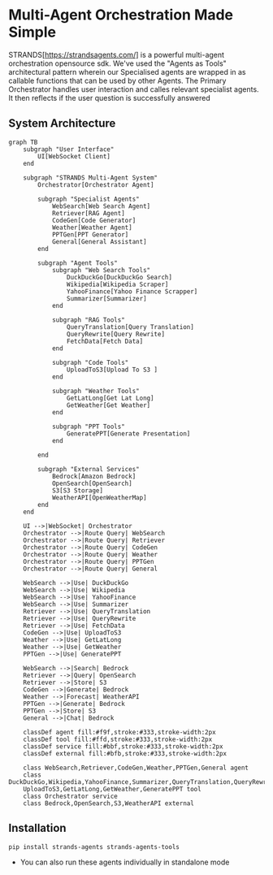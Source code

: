 # Multi-Agent Orchestration Made Simple

STRANDS[https://strandsagents.com/] is a powerful multi-agent orchestration opensource sdk. We've used the "Agents as Tools" architectural pattern wherein our Specialised agents are wrapped in as callable functions that can be used by other Agents. The Primary Orchestrator handles user interaction and calles relevant specialist agents. It then reflects if the user question is successfully answered 


## System Architecture

```mermaid
graph TB
    subgraph "User Interface"
        UI[WebSocket Client]
    end

    subgraph "STRANDS Multi-Agent System"
        Orchestrator[Orchestrator Agent]
        
        subgraph "Specialist Agents"
            WebSearch[Web Search Agent]
            Retriever[RAG Agent]
            CodeGen[Code Generator]
            Weather[Weather Agent]
            PPTGen[PPT Generator]
            General[General Assistant]
        end

        subgraph "Agent Tools"
            subgraph "Web Search Tools"
                DuckDuckGo[DuckDuckGo Search]
                Wikipedia[Wikipedia Scraper]
                YahooFinance[Yahoo Finance Scrapper]
                Summarizer[Summarizer]
            end

            subgraph "RAG Tools"
                QueryTranslation[Query Translation]
                QueryRewrite[Query Rewrite]
                FetchData[Fetch Data]
            end

            subgraph "Code Tools"
                UploadToS3[Upload To S3 ]
            end

            subgraph "Weather Tools"
                GetLatLong[Get Lat Long]
                GetWeather[Get Weather]
            end

            subgraph "PPT Tools"
                GeneratePPT[Generate Presentation]
            end

        end

        subgraph "External Services"
            Bedrock[Amazon Bedrock]
            OpenSearch[OpenSearch]
            S3[S3 Storage]
            WeatherAPI[OpenWeatherMap]
        end
    end

    UI -->|WebSocket| Orchestrator
    Orchestrator -->|Route Query| WebSearch
    Orchestrator -->|Route Query| Retriever
    Orchestrator -->|Route Query| CodeGen
    Orchestrator -->|Route Query| Weather
    Orchestrator -->|Route Query| PPTGen
    Orchestrator -->|Route Query| General

    WebSearch -->|Use| DuckDuckGo
    WebSearch -->|Use| Wikipedia
    WebSearch -->|Use| YahooFinance
    WebSearch -->|Use| Summarizer
    Retriever -->|Use| QueryTranslation
    Retriever -->|Use| QueryRewrite
    Retriever -->|Use| FetchData
    CodeGen -->|Use| UploadToS3
    Weather -->|Use| GetLatLong
    Weather -->|Use| GetWeather
    PPTGen -->|Use| GeneratePPT
    
    WebSearch -->|Search| Bedrock
    Retriever -->|Query| OpenSearch
    Retriever -->|Store| S3
    CodeGen -->|Generate| Bedrock
    Weather -->|Forecast| WeatherAPI
    PPTGen -->|Generate| Bedrock
    PPTGen -->|Store| S3
    General -->|Chat| Bedrock

    classDef agent fill:#f9f,stroke:#333,stroke-width:2px
    classDef tool fill:#ffd,stroke:#333,stroke-width:2px
    classDef service fill:#bbf,stroke:#333,stroke-width:2px
    classDef external fill:#bfb,stroke:#333,stroke-width:2px
    
    class WebSearch,Retriever,CodeGen,Weather,PPTGen,General agent
    class DuckDuckGo,Wikipedia,YahooFinance,Summarizer,QueryTranslation,QueryRewrite,FetchData,
    UploadToS3,GetLatLong,GetWeather,GeneratePPT tool
    class Orchestrator service
    class Bedrock,OpenSearch,S3,WeatherAPI external
```

## Installation

```bash
pip install strands-agents strands-agents-tools
```

* You can also run these agents individually in standalone mode